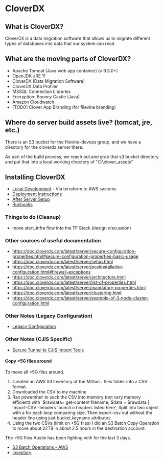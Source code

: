 # CloverDX

## What is CloverDX?
CloverDX is a data migration software that allows us to migrate different types of databases into data that our system can read.

## What are the moving parts of CloverDX?
* Apache Tomcat (Java web app container) (v 9.3.0+)
* OpenJDK JRE 11
* CloverDX (Data Migration Software)
* CloverDX Data Profiler
* MSSQL Connection Libraries
* Encryption: Bouncy Castle (Java)
* Amazon Cloudwatch
* [TODO] Clover App Branding (for filevine branding)

## Where do server build assets live? (tomcat, jre, etc.)
There is an S3 bucket for the filevine-devops group, and we have a directory for the cloverdx server there.

As part of the build process, we reach out and grab that s3 bucket directory and put that into a local working directory of "C:\clover_assets"

## Installing CloverDX
* [Local Development](./LOCAL.md) - Via terraform to AWS systems
* [Deployment Instructions](./deployment/README.md)
* [After Server Setup](./deployment/after_server_setup.md)
* [Runbooks](./deployment/runbooks/README.md)

### Things to do (Cleanup)
* move start_infra flow into the TF Stack (design discussion)

### Other sources of useful documentation
* https://doc.cloverdx.com/latest/server/secure-configuration-properties.html#secure-configuration-properties-basic-usage
* https://doc.cloverdx.com/latest/server/setup.html
* https://doc.cloverdx.com/latest/server/postinstallation-configuration.html#firewall-exceptions
* https://doc.cloverdx.com/latest/server/architecture.html
* https://doc.cloverdx.com/latest/server/list-of-properties.html
* https://doc.cloverdx.com/latest/server/mandatory-properties.html
* https://doc.cloverdx.com/latest/server/clustering.html
* https://doc.cloverdx.com/latest/server/example-of-3-node-cluster-configuration.html

### Other Notes (Legacy Configuration)
* [Legacy Configuration](./deployment/legacy_configuration.md)
### Other Notes (CJIS Specific)
* [Secure Tunnel to CJIS Import Tools](https://filevine.atlassian.net/wiki/spaces/DEVOPS/pages/1134362629/Secure+Tunnel+to+CJIS+Import+Tools)
#### Copy <5G files around
To move all <5G files around.
1. Created an AWS S3 Inventory of the Million+ files folder into a CSV format.  
1. Downloaded the CSV to my machine
1. Ran powershell to suck the CSV into memory (not very memory efficient) with `$rawdata= get-content filename; $data = $rawdata | Import-CSV -headers 'bunch o headers listed here'; Split into two object with a for each loop comparing size.   Then export-csv out without the header line using just bucket,keyname attributes.  
1. Using the two CSVs (limit on <5G files) I did an S3 Batch Copy Operation to move about 22TB in about 2.5 hours in the destination account.

The >5G files Austin has been fighting with for the last 3 days.

* [S3 Batch Operations - AWS](https://aws.amazon.com/blogs/storage/cross-account-bulk-transfer-of-files-using-amazon-s3-batch-operations/)
* [Inventory](https://docs.aws.amazon.com/AmazonS3/latest/userguide/storage-inventory-location.html)
